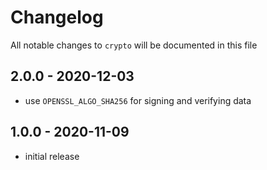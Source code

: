 # Changelog

All notable changes to `crypto` will be documented in this file

## 2.0.0 - 2020-12-03

- use `OPENSSL_ALGO_SHA256` for signing and verifying data

## 1.0.0 - 2020-11-09

- initial release

